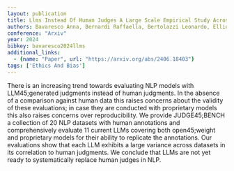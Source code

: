 ```yaml
---
layout: publication
title: Llms Instead Of Human Judges A Large Scale Empirical Study Across 20 NLP Evaluation Tasks
authors: Bavaresco Anna, Bernardi Raffaella, Bertolazzi Leonardo, Elliott Desmond, Fernández Raquel, Gatt Albert, Ghaleb Esam, Giulianelli Mario, Hanna Michael, Koller Alexander, Martins André F. T., Mondorf Philipp, Neplenbroek Vera, Pezzelle Sandro, Plank Barbara, Schlangen David, Suglia Alessandro, Surikuchi Aditya K, Takmaz Ece, Testoni Alberto
conference: "Arxiv"
year: 2024
bibkey: bavaresco2024llms
additional_links:
  - {name: "Paper", url: "https://arxiv.org/abs/2406.18403"}
tags: ['Ethics And Bias']
---
```

There is an increasing trend towards evaluating NLP models with LLM45;generated judgments instead of human judgments. In the absence of a comparison against human data this raises concerns about the validity of these evaluations; in case they are conducted with proprietary models this also raises concerns over reproducibility. We provide JUDGE45;BENCH a collection of 20 NLP datasets with human annotations and comprehensively evaluate 11 current LLMs covering both open45;weight and proprietary models for their ability to replicate the annotations. Our evaluations show that each LLM exhibits a large variance across datasets in its correlation to human judgments. We conclude that LLMs are not yet ready to systematically replace human judges in NLP.
